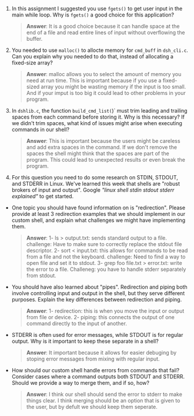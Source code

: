 1. In this assignment I suggested you use `fgets()` to get user input in the main while loop. Why is `fgets()` a good choice for this application?

    > **Answer**:  It is a good choice because it can handle space at the end of a file and read entire lines of input without overflowing the buffer.

2. You needed to use `malloc()` to allocte memory for `cmd_buff` in `dsh_cli.c`. Can you explain why you needed to do that, instead of allocating a fixed-size array?

    > **Answer**:  malloc allows you to select the amount of memory you need at run time. This is important because if you use a fixed-sized array you might be wasting memory if the input is too small. And if your imput is too big it could lead to other problems in your program. 


3. In `dshlib.c`, the function `build_cmd_list(`)` must trim leading and trailing spaces from each command before storing it. Why is this necessary? If we didn't trim spaces, what kind of issues might arise when executing commands in our shell?

    > **Answer**:  This is important because the users might be careless and add extra spaces in the command. If we don't remove the spaces the shell might think that the spaces are part of the program. This could lead to unexpected results or even break the program. 


4. For this question you need to do some research on STDIN, STDOUT, and STDERR in Linux. We've learned this week that shells are "robust brokers of input and output". Google _"linux shell stdin stdout stderr explained"_ to get started.

- One topic you should have found information on is "redirection". Please provide at least 3 redirection examples that we should implement in our custom shell, and explain what challenges we might have implementing them.

    > **Answer**:  1- ls > output.txt: sends standard output to a file. challenge: Have to make sure to correctly replace the stdout file descriptor.
    2- sort < input.txt: this allows for commands to be read from a file and not the keyboard. challenge: Need to find a way to open file and set it to stdout.
    3- grep foo file.txt > error.txt: write the error to a file. Challeneg: you have to handle stderr separately from stdout.

- You should have also learned about "pipes". Redirection and piping both involve controlling input and output in the shell, but they serve different purposes. Explain the key differences between redirection and piping.

    > **Answer**:  1- redirection: this is when you move the input or output from file or device.
    2- piping: this connects the output of one command directly to the input of another. 

- STDERR is often used for error messages, while STDOUT is for regular output. Why is it important to keep these separate in a shell?

    > **Answer**:  It important because it allows for easier debuging by stoping error messages from mixing with regular input. 

- How should our custom shell handle errors from commands that fail? Consider cases where a command outputs both STDOUT and STDERR. Should we provide a way to merge them, and if so, how?

    > **Answer**:  I think our shell should send the error to stderr to make things clear. I think merging should be an option that is given to the user, but by defult we should keep them seperate. 